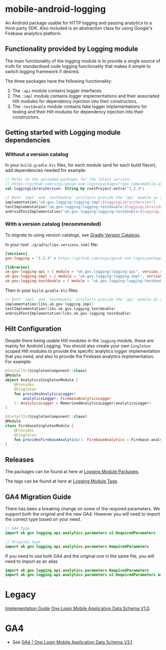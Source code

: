 # mobile-android-logging

An Android package usable for HTTP logging and passing analytics to a third-party SDK. Also included
is an abstraction class for using Google's Firebase analytics platform.

## Functionality provided by Logging module

The main functionality of the logging module is to provide a single source of truth for standardised
code logging functionality that makes it simple to switch logging framework if desired.

The three packages have the following functionality:

1. The `:api` module contains logger interfaces.
2. The `:impl` module contains logger implementations and their associated Hilt modules for dependency injection into their constructors.
3. The `:testdouble` module contains fake logger implementations for testing and their Hilt modules for dependency injection into their constructors.

## Getting started with Logging module dependencies

### Without a version catalog

In your `build.gradle.kts` files, for each module (and for each build flavor), add dependencies
needed for example:

```kotlin
// Refer to the uploaded packages for the latest version:
// https://github.com/orgs/govuk-one-login/packages?repo_name=mobile-android-logging
val loggingLibraryVersion: String by rootProject.extra("1.2.3")

// Both `impl` and `testdouble` artifacts provide the `api` module as a gradle `api` dependency.
implementation("uk.gov.logging:logging-impl:$loggingLibraryVersion")
testImplementation("uk.gov.logging:logging-testdouble:$loggingLibraryVersion")
androidTestImplementation("uk.gov.logging:logging-testdouble:$loggingLibraryVersion")
```

### With a version catalog (recommended)

To migrate to using version catalogs, see [Gradle Version Catalogs].

In your root `./gradle/libs.versions.toml` file:

```toml
[versions]
gov-logging = "1.2.3" # https://github.com/orgs/govuk-one-login/packages?repo_name=mobile-android-logging

[libraries]
uk-gov-logging-api = { module = "uk.gov.logging:logging-api", version.ref = "gov-logging"}
uk-gov-logging-impl = { module = "uk.gov.logging:logging-impl", version.ref = "gov-logging"}
uk-gov-logging-testdouble = { module = "uk.gov.logging:logging-testdouble", version.ref = "gov-logging"}
```

Then in your `build.gradle.kts` files:

```kotlin
// Both `impl` and `testdouble` artifacts provide the `api` module as a gradle `api` dependency.
implementation(libs.uk.gov.logging.impl)
testImplementation(libs.uk.gov.logging.testdouble)
androidTestImplementation(libs.uk.gov.logging.testdouble)
```

## Hilt Configuration

Despite there being usable Hilt modules in the `logging` module, these are mainly for
Android Logging. You should also create your own `Singleton` scoped Hilt modules to provide the
specific analytics logger implementation that you need, and also to provide the Firebase analytics
implementation. For example:

```kotlin
@InstallIn(SingletonComponent::class)
@Module
object AnalyticsSingletonModule {
    @Provides
    @Singleton
    fun providesAnalyticsLogger(
        analyticsLogger: FirebaseAnalyticsLogger
    ): AnalyticsLogger = MemorisedAnalyticsLogger(analyticsLogger)
}

@InstallIn(SingletonComponent::class)
@Module
class FirebaseSingletonModule {
    @Provides
    @Singleton
    fun providesFirebaseAnalytics(): FirebaseAnalytics = Firebase.analytics
}
```

## Releases

The packages can be found at here at [Logging Module Packages].

The tags can be found at here at [Logging Module Tags].

## GA4 Migration Guide
There has been a breaking change on some of the required parameters. We support both the original
and the new GA4. However you will need to import the correct type based on your need.
```kotlin
// GA4 type
import uk.gov.logging.api.analytics.parameters.v2.RequiredParameters
```
```kotlin
// Original type
import uk.gov.logging.api.analytics.parameters.RequiredParameters
```

If you need to use both GA4 and the original one in the same file, you will need to import 
as an alias
```kotlin
import uk.gov.logging.api.analytics.parameters.RequiredParameters
import uk.gov.logging.api.analytics.parameters.v2.RequiredParameters as RequiredParametersV2
```
# Legacy 
[Implementation Guide](https://govukverify.atlassian.net/wiki/spaces/PI/pages/3543171117/Google+Analytics+Implementation+Guide)
[One Login Mobile Application Data Schema V1.0](https://govukverify.atlassian.net/wiki/spaces/PI/pages/3790995627/GA4+One+Login+Mobile+Application+Data+Schema+V1.0+amended+to+V1.1#Tracked-Events).

# GA4
* See [GA4 | One Login Mobile Application Data Schema V3.1](https://govukverify.atlassian.net/wiki/x/qwD24Q)

[Logging Module Packages]: https://github.com/orgs/govuk-one-login/packages?repo_name=mobile-android-logging
[Logging Module Tags]: https://github.com/govuk-one-login/mobile-android-logging/tags
[Gradle Version Catalogs]: https://developer.android.com/build/migrate-to-catalogs
